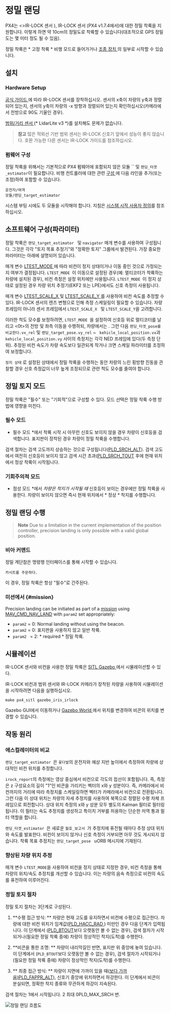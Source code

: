 # 정밀 랜딩

PX4는 <>IR-LOCK 센서 </a>), IR-LOCK 센서 </em>(PX4 v1.7.4에서)에 대한 정밀 착륙을 지원합니다. 이렇게 하면 약 10cm의 정밀도로 착륙할 수 있습니다(대조적으로 GPS 정밀도는 몇 미터 정도 될 수 있음).

정밀 착륙은 * 고정 착륙 * 비행 모드로 들어가거나 [ 조종 장치 ](#mission)의 일부로 시작할 수 있습니다.

## 설치

### Hardware Setup

[ 공식 가이드 ](https://irlock.readme.io/v2.0/docs)에 따라 IR-LOCK 센서를 장착하십시오. 센서의 x축이 차량의 y축과 정렬되어 있는지, 센서의 y축이 차량의 -x 방향과 정렬되어 있는지 확인하십시오(카메라에서 전방으로 90도 기울인 경우).

[ 범위/거리 센서 ](../getting_started/sensor_selection.md#distance)(* LidarLite v3 *)를 설치해도 문제가 없습니다.

> **참고** 많은 적외선 기반 범위 센서는 IR-LOCK 신호기 앞에서 성능이 좋지 않습니다. 호환 가능한 다른 센서는 IR-LOCK 가이드를 참조하십시오.

### 펌웨어 구성

정밀 착륙을 위해서는 기본적으로 PX4 펌웨어에 포함되지 않은 모듈 `` 및 ` 랜딩_타겟_estimator `이 필요합니다. 비행 컨트롤러에 대한 관련 [ 구성 ](https://github.com/PX4/Firmware/tree/master/cmake/configs)에 다음 라인을 추가(또는 조정)하여 포함할 수 있습니다.

    운전자/여객
    모듈/랜딩_target_estimator
    

시스템 부팅 시에도 두 모듈을 시작해야 합니다. 지침은 [ 시스템 시작 사용자 정의](https://dev.px4.io/en/advanced/system_startup.html#starting-additional-applications)를 참조하십시오.

## 소프트웨어 구성(파라미터)

정밀 착륙은 `랜딩_target_estimator ` 및 ` navigator ` 매개 변수를 사용하여 구성됩니다. 그것은 각각 "토지 목표 추정기"와 "정확한 토지" 그룹에서 발견된다. 가장 중요한 파라미터는 아래에 설명되어 있습니다.

매개 변수 [LTEST_MODE ](../advanced_config/parameter_reference.md#LTEST_MODE)에 따라 비컨이 정지 상태이거나 이동 중인 것으로 가정되는지 여부가 결정됩니다. `LTEST_MODE `이 이동으로 설정된 경우(예: 멀티코터가 착륙하는 차량에 설치된 경우), 비컨 측정은 설정 위치에만 사용됩니다. `LTEST_MODE `이 정지 상태로 설정된 경우 차량 위치 추정기(EKF2 또는 LPE)에서도 신호 측정이 사용됩니다.

매개 변수 [LTEST_SCALE_X ](../advanced_config/parameter_reference.md#LTEST_SCALE_X) 및 [ LTEST_SCALE_Y ](../advanced_config/parameter_reference.md#LTEST_SCALE_Y)를 사용하여 비컨 속도를 추정할 수 있다. IR-LOCK 센서의 렌즈 변형으로 인해 측정 스케일링이 필요할 수 있습니다. 차량 프레임이 아니라 센서 프레임에서 `LTEST_SCALE_X ` 및 ` LTEST_SCALE_Y `을 고려합니다.

이러한 척도 모수를 보정하려면, `LTEST_MODE `을 설정하여 신호등 위로 멀티코터를 날리고 <0t>의 전방 및 좌측 이동을 수행하되, 차량에서는 . 그런 다음 `랜딩_타겟_pose를 비교한다.vx_rel` 및 `랜딩_target_pose.vy_rel` ~ ` kehicle_local_position.vx`과 ` kehicle_local_position.vy` 사이의 측정치는 각각 NED 프레임에 있다(두 측정 단위). 추정된 비컨 속도가 차량 속도보다 일관되게 작거나 크면 스케일 파라미터를 조정하여 보정합니다.</p> 

`정지 상태` 로 설정된 상태에서 정밀 착륙을 수행하는 동안 차량의 느린 횡방향 진동을 관찰할 경우 신호 측정값이 너무 높게 조정되므로 관련 척도 모수를 줄여야 합니다.

## 정밀 토지 모드

정밀 착륙은 "필수" 또는 "기회적"으로 구성할 수 있다. 모드 선택은 정밀 착륙 수행 방법에 영향을 미친다.

### 필수 모드

* 필수 모드 *에서 착륙 시작 시 아무런 신호도 보이지 않을 경우 차량이 신호등을 검색합니다. 표지판이 장착된 경우 차량이 정밀 착륙을 수행합니다.

검색 절차는 검색 고도까지 상승하는 것으로 구성됩니다([PLD_SRCH_ALT](../advanced_config/parameter_reference.md#PLD_SRCH_ALT)). 검색 고도에서 여전히 신호등이 보이지 않고 검색 시간 초과([PLD_SRCH_TOUT](../advanced_config/parameter_reference.md#PLD_SRCH_TOUT) 후에 현재 위치에서 정상 착륙이 시작됩니다.

### 기회주의적 모드

* 점성 모드 *에서 *차량은 착지가 시작될 때* 신호등이 보이는 경우에만 정밀 착륙을 사용한다. 차량이 보이지 않으면 즉시 현재 위치에서 * 정상 * 착지를 수행합니다.

## 정밀 랜딩 수행

> **Note** Due to a limitation in the current implementation of the position controller, precision landing is only possible with a valid global position.

### 비아 커맨드

정밀 계단참은 명령행 인터페이스를 통해 시작할 수 있습니다.

    카시트를 주문하다.
    

이 경우, 정밀 착륙은 항상 "필수"로 간주된다.

### 미션에서 {#mission}

Precision landing can be initiated as part of a [mission](../flying/missions.md) using [MAV_CMD_NAV_LAND](https://mavlink.io/en/messages/common.html#MAV_CMD_NAV_LAND) with `param2` set appropriately:

- `param2` = 0: Normal landing without using the beacon.
- `param2` = 0: 표지판을 사용하지 않고 일반 착륙.
- `param2 ` = 2: * required * 정밀 착륙.

## 시뮬레이션

IR-LOCK 센서와 비컨을 사용한 정밀 착륙은 [SITL Gazebo ](https://dev.px4.io/en/simulation/gazebo.html)에서 시뮬레이션할 수 있다.

IR-LOCK 비컨과 범위 센서와 IR-LOCK 카메라가 장착된 차량을 사용하여 시뮬레이션을 시작하려면 다음을 실행하십시오.

    make px4_sitl gazebo_iris_irlock
    

Gazebo GUI에서 이동하거나 [ Gazebo World ](https://github.com/PX4/sitl_gazebo/blob/master/worlds/iris_irlock.world#L42)에서 위치를 변경하여 비콘의 위치를 변경할 수 있습니다.

## 작동 원리

### 에스컬레이터의 비교

`랜딩_target_estimator `은 `꽃다발`의 운전자와 예상 지반 높이에서 측정하여 차량에 상대적인 비컨 위치를 추정합니다.

` irock_report `의 측정에는 영상 중심에서 비컨으로 각도의 접선이 포함됩니다. 즉, 측정은 z 구성요소의 길이 "1"인 비콘을 가리키는 벡터의 x와 y 성분이다. 즉, 카메라에서 비컨까지의 거리에 따라 측정치를 스케일링하면 벡터가 카메라에서 비컨으로 전환됩니다. 그런 다음 이 상대 위치는 차량의 자세 추정치를 사용하여 북쪽으로 정렬된 수평 차체 프레임으로 회전합니다. 상대 위치 측정의 x와 y 성분 모두 별도의 Kalman 필터로 필터링됩니다. 이 필터는 속도 추정치를 생성하고 특이치 거부를 허용하는 단순한 저역 통과 필터 역할을 합니다.

`랜딩_타겟_estimator `은 새로운 `월호_보고서 `가 추정치에 퓨전될 때마다 추정 상대 위치와 속도를 발표한다. 비컨이 보이지 않거나 신호 측정이 거부되면 아무 것도 게시되지 않습니다. 착륙 목표 추정치는 `랜딩_target_pose ` uORB 메시지에 기재된다.

### 향상된 차량 위치 추정

매개 변수 ` LTEST_MODE `을 사용하여 비컨을 정지 상태로 지정한 경우, 비컨 측정을 통해 차량의 위치/속도 추정치를 개선할 수 있습니다. 이는 차량의 음속 측정으로 비컨의 속도를 퓨전하여 이루어진다.

### 정밀 토지 절차

정밀 토지 절차는 3단계로 구성된다.

1. **수평 접근 방식: ** 차량은 현재 고도를 유지하면서 비컨에 수평으로 접근한다. 차량에 대한 비컨 위치가 임계값([PLD_HACC_RAD ](../advanced_config/parameter_reference.md#PLD_HACC_RAD)) 미만인 경우 다음 단계가 입력됩니다. 이 단계에서 ([PLD_BTOUT](../advanced_config/parameter_reference.md#PLD_BTOUT)보다 오랫동안 볼 수 없는 경우), 검색 절차가 시작되거나(필요한 정밀 착륙 중에) 차량이 정상적인 착지(도착)를 수행한다.

2. **비콘을 통한 조명: ** 차량이 내리막길인 반면, 표지판 위 중앙에 놓여 있습니다. 이 단계에서 (`PLD_BTOUT`보다 오랫동안 볼 수 없는 경우), 검색 절차가 시작되거나(필요한 정밀 착륙 중에) 차량이 정상적인 착지(도착)를 수행한다.

3. ** 최종 접근 방식: ** 차량이 지면에 가까이 있을 때([보다 가까움)PLD_FAPPR_ALT](../advanced_config/parameter_reference.md#PLD_FAPPR_ALT)), 신호기 중앙에 위치하면서 하강한다. 이 단계에서 비콘이 분실되면, 정확한 착지 종류와 무관하게 하강이 지속된다.

검색 절차는 1에서 시작됩니다. 2 최대 0PLD_MAX_SRCH </a>번.

![정밀 랜딩 흐름도](../../assets/precision_land/precland-flow-diagram.png)